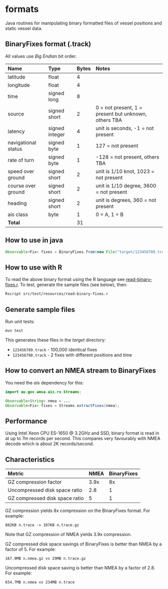 formats
===========

Java routines for manipulating binary formatted files of vessel positions and static vessel data.

BinaryFixes format (.track)
--------------------------------
All values use *Big Endian* bit order.

| Name         | Type | Bytes | Notes |
|:-------------|:-----|:-----|:-----|
| latitude | float | 4 
| longitude | float | 4
| time | signed long | 8
| source | signed short | 2 | 0 = not present, 1 = present but unknown, others TBA
| latency | signed integer | 4 | unit is seconds, -1 = not present 
| navigational status | signed byte | 1 | 127 = not present
| rate of turn | signed byte | 1 | -128 = not present, others TBA
| speed over ground | signed short | 2 |unit is 1/10 knot, 1023 = not present
| course over ground | signed short | 2 |unit is 1/10 degree, 3600 = not present
| heading | signed short | 2 | unit is degrees, 360 = not present
| ais class | byte | 1 | 0 = A, 1 = B
| **Total** | | 31 | |

How to use in java
---------------------

```java
Observable<Fix> fixes = BinaryFixes.from(new File("target/123456789.track"));
```

How to use with R
----------------------------
To read the above binary format using the R language see [read-binary-fixes.r](src/test/resources/read-binary-fixes.r). 
To test, generate the sample files (see below), then:

```bash
Rscript src/test/resources/read-binary-fixes.r
```

Generate sample files
------------------------
Run unit tests:
```
mvn test
```

This generates these files in the *target* directory:
* ```123456789.track``` - 100,000 identical fixes
* ```123456790.track``` - 2 fixes with different positions and time

How to convert an NMEA stream to BinaryFixes
--------------------------------------------
You need the *ais* dependency for this:

```java
import au.gov.amsa.ais.rx.Streams;

Observable<String> nmea = ...
Observable<Fix> fixes = Streams.extractFixes(nmea);
```

Performance
--------------
Using Intel Xeon CPU ES-1650 @ 3.2GHz and SSD, binary format is read in at up to 7m records per second.
This compares very favourably with NMEA decode which is about 2K records/second.

Characteristics
-------------------
| Metric         | NMEA | BinaryFixes 
|:---------------|:-----|:-----|
| GZ compression factor | 3.9x | 8x
| Uncompressed disk space ratio | 2.8  | 1
 | GZ compressed disk space ratio | 5 | 1

GZ compression yields 8x compression on the BinaryFixes format. For example: 

```802KB n.trace -> 107KB n.trace.gz```

Note that GZ compression of NMEA yields 3.9x compression.

GZ compressed disk space savings of BinaryFixes is better than NMEA by a factor of 5.  For example:

```167.9MB n.nmea.gz vs 29MB n.trace.gz```

Uncompressed disk space saving is better than NMEA by a factor of 2.8. For example:

```654.7MB n.nmea vs 234MB n.trace```